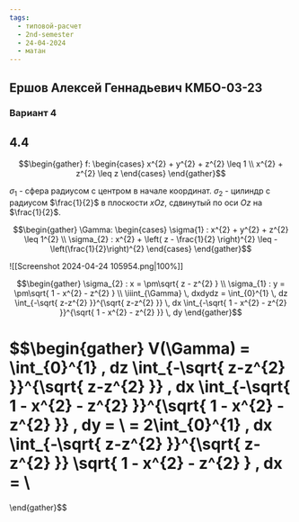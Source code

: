 ```yaml
---
tags:
  - типовой-расчет
  - 2nd-semester
  - 24-04-2024
  - матан
---
```


## Ершов Алексей Геннадьевич КМБО-03-23

### Вариант 4

## 4.4

$$\begin{gather}
f: \begin{cases}
x^{2} + y^{2} + z^{2} \leq 1 \\
x^{2} + z^{2} \leq z
\end{cases}
\end{gather}$$

$\sigma_{1}$ - сфера радиусом с центром в начале координат.
$\sigma_{2}$ - цилиндр с радиусом $\frac{1}{2}$ в плоскости $xOz$, сдвинутый по оси $Oz$ на $\frac{1}{2}$.

$$\begin{gather}
\Gamma: \begin{cases}
\sigma{1} : x^{2} + y^{2} + z^{2} \leq 1^{2} \\
\sigma_{2} : x^{2} + \left( z - \frac{1}{2} \right)^{2} \leq -\left(\frac{1}{2}\right)^{2}
\end{cases}
\end{gather}$$

![[Screenshot 2024-04-24 105954.png|100%]]

$$\begin{gather}
\sigma_{2} : x = \pm\sqrt{ z - z^{2} } \\
\sigma_{1} : y = \pm\sqrt{ 1 - x^{2} - z^{2} } \\
\iiint_{\Gamma} \, dxdydz = \int_{0}^{1} \, dz \int_{-\sqrt{ z-z^{2} }}^{\sqrt{ z-z^{2} }}  \, dx \int_{-\sqrt{ 1 - x^{2} - z^{2} }}^{\sqrt{ 1 - x^{2} - z^{2} }} \, dy
\end{gather}$$

$$\begin{gather}
V(\Gamma) = \int_{0}^{1} \, dz \int_{-\sqrt{ z-z^{2} }}^{\sqrt{ z-z^{2} }}  \, dx \int_{-\sqrt{ 1 - x^{2} - z^{2} }}^{\sqrt{ 1 - x^{2} - z^{2} }} \, dy = \\
= 2\int_{0}^{1} \, dx \int_{-\sqrt{ z-z^{2} }}^{\sqrt{ z-z^{2} }} \sqrt{ 1 - x^{2} - z^{2} } \, dx = \\
= 
\end{gather}$$